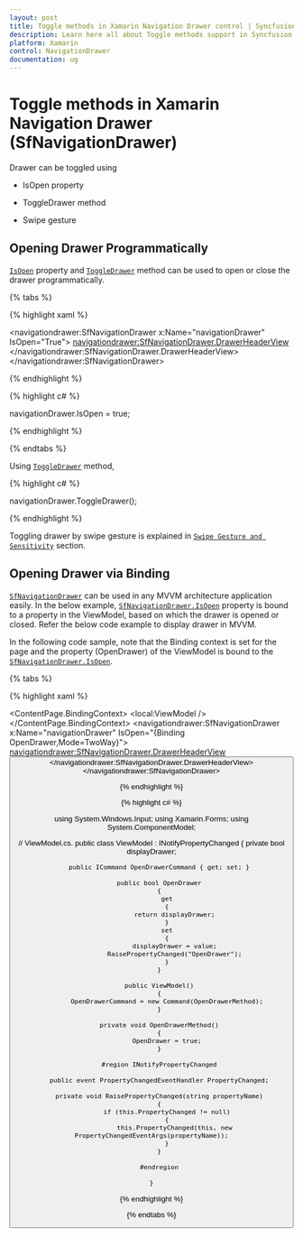 ```yaml
---
layout: post
title: Toggle methods in Xamarin Navigation Drawer control | Syncfusion
description: Learn here all about Toggle methods support in Syncfusion Xamarin Navigation Drawer (SfNavigationDrawer) control and more.
platform: Xamarin
control: NavigationDrawer
documentation: ug
---
```

# Toggle methods in Xamarin Navigation Drawer (SfNavigationDrawer)

Drawer can be toggled using

*	IsOpen property

*	ToggleDrawer method

*	Swipe gesture

## Opening Drawer Programmatically
[`IsOpen`](https://help.syncfusion.com/cr/xamarin/Syncfusion.SfNavigationDrawer.XForms.SfNavigationDrawer.html#Syncfusion_SfNavigationDrawer_XForms_SfNavigationDrawer_IsOpen) property and [`ToggleDrawer`](https://help.syncfusion.com/cr/xamarin/Syncfusion.SfNavigationDrawer.XForms.SfNavigationDrawer.html#Syncfusion_SfNavigationDrawer_XForms_SfNavigationDrawer_ToggleDrawer) method can be used to open or close the drawer programmatically.

{% tabs %}

{% highlight xaml %}

<?xml version="1.0" encoding="utf-8"?>
<ContentPage xmlns="http://xamarin.com/schemas/2014/forms" 
             xmlns:x="http://schemas.microsoft.com/winfx/2009/xaml" 
             xmlns:local="clr-namespace:NaviSample" 
             xmlns:navigationdrawer="clr-namespace:Syncfusion.SfNavigationDrawer.XForms;assembly=Syncfusion.SfNavigationDrawer.XForms"
             x:Class="NaviSample.MainPage">
    <navigationdrawer:SfNavigationDrawer x:Name="navigationDrawer" 
                                         IsOpen="True">
        <navigationdrawer:SfNavigationDrawer.DrawerHeaderView>
            <Grid BackgroundColor="#1aa1d6" 
                  VerticalOptions="Center" 
                  HorizontalOptions="Center">
                <Label Text="Header view" 
                       FontSize="16" 
                       VerticalOptions="Center" 
                       HorizontalOptions="Center"/>
            </Grid>
        </navigationdrawer:SfNavigationDrawer.DrawerHeaderView>
    </navigationdrawer:SfNavigationDrawer>
</ContentPage>

{% endhighlight %}	
	
{% highlight c# %} 

navigationDrawer.IsOpen = true;

{% endhighlight %}

{% endtabs %}

Using [`ToggleDrawer`](https://help.syncfusion.com/cr/xamarin/Syncfusion.SfNavigationDrawer.XForms.SfNavigationDrawer.html#Syncfusion_SfNavigationDrawer_XForms_SfNavigationDrawer_ToggleDrawer) method,

{% highlight c# %} 

navigationDrawer.ToggleDrawer();

{% endhighlight %}

Toggling drawer by swipe gesture is explained in [`Swipe Gesture and Sensitivity`](https://help.syncfusion.com/xamarin/navigation-drawer/swipe-gesture-and-sensitivity) section.

## Opening Drawer via Binding

[`SfNavigationDrawer`](https://help.syncfusion.com/cr/xamarin/Syncfusion.SfNavigationDrawer.XForms.SfNavigationDrawer.html) can be used in any MVVM architecture application easily. In the below example, [`SfNavigationDrawer.IsOpen`](https://help.syncfusion.com/cr/xamarin/Syncfusion.SfNavigationDrawer.XForms.SfNavigationDrawer.html#Syncfusion_SfNavigationDrawer_XForms_SfNavigationDrawer_IsOpen) property is bound to a property in the ViewModel, based on which the drawer is opened or closed. Refer the below code example to display drawer in MVVM.

In the following code sample, note that the Binding context is set for the page and the property (OpenDrawer) of the ViewModel is bound to the [`SfNavigationDrawer.IsOpen`](https://help.syncfusion.com/cr/xamarin/Syncfusion.SfNavigationDrawer.XForms.SfNavigationDrawer.html#Syncfusion_SfNavigationDrawer_XForms_SfNavigationDrawer_IsOpen).

{% tabs %}

{% highlight xaml %}

<?xml version="1.0" encoding="utf-8"?>
<ContentPage xmlns="http://xamarin.com/schemas/2014/forms" 
             xmlns:x="http://schemas.microsoft.com/winfx/2009/xaml" 
             xmlns:local="clr-namespace:NaviSample" 
             xmlns:navigationdrawer="clr-namespace:Syncfusion.SfNavigationDrawer.XForms;assembly=Syncfusion.SfNavigationDrawer.XForms"
             x:Class="NaviSample.MainPage">
     <ContentPage.BindingContext>
        <local:ViewModel />
    </ContentPage.BindingContext>
    <navigationdrawer:SfNavigationDrawer x:Name="navigationDrawer" 
                                         IsOpen="{Binding OpenDrawer,Mode=TwoWay}">
        <navigationdrawer:SfNavigationDrawer.DrawerHeaderView>
            <Grid BackgroundColor="#1aa1d6" 
                  VerticalOptions="Center" 
                  HorizontalOptions="Center">
                <Button x:Name="isOpenButton" Text="Click to open Drawer" Command="{Binding OpenDrawerCommand}"/>
            </Grid>
        </navigationdrawer:SfNavigationDrawer.DrawerHeaderView>
    </navigationdrawer:SfNavigationDrawer>
</ContentPage>

{% endhighlight %}	
	
{% highlight c# %} 

using System.Windows.Input;
using Xamarin.Forms;
using System.ComponentModel;

// ViewModel.cs.
 public class ViewModel : INotifyPropertyChanged
    {
        private bool displayDrawer;

        public ICommand OpenDrawerCommand { get; set; }

        public bool OpenDrawer
        {
            get
            {
                return displayDrawer;
            }
            set
            {
                displayDrawer = value;
                RaisePropertyChanged("OpenDrawer");
            }
        }

        public ViewModel()
        {
            OpenDrawerCommand = new Command(OpenDrawerMethod);
        }

        private void OpenDrawerMethod()
        {
            OpenDrawer = true;
        }

        #region INotifyPropertyChanged

        public event PropertyChangedEventHandler PropertyChanged;

        private void RaisePropertyChanged(string propertyName)
        {
            if (this.PropertyChanged != null)
            {
                this.PropertyChanged(this, new PropertyChangedEventArgs(propertyName));
            }
        }

        #endregion

    }

{% endhighlight %}

{% endtabs %}
